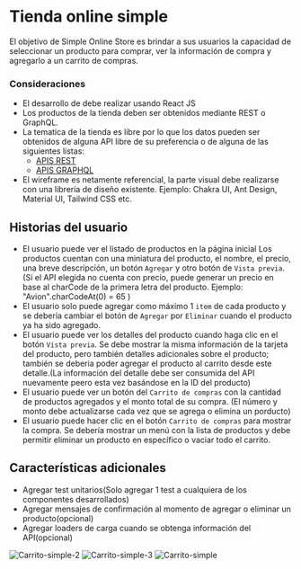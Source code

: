 # Tienda online simple

El objetivo de Simple Online Store es brindar a sus usuarios la capacidad de
seleccionar un producto para comprar, ver la información de compra y agregarlo a
un carrito de compras.

### Consideraciones

- El desarrollo de debe realizar usando React JS
- Los productos de la tienda deben ser obtenidos mediante REST o GraphQL.
- La tematica de la tienda es libre por lo que los datos pueden ser obtenidos de alguna API libre de su preferencia o de alguna de las siguientes listas: 
  - [APIS REST](https://github.com/public-apis/public-apis)
  - [APIS GRAPHQL](https://github.com/APIs-guru/graphql-apis)
- El wireframe es netamente referencial, la parte visual debe realizarse con una librería de diseño existente. Ejemplo: Chakra UI, Ant Design, Material UI, Tailwind CSS etc.

## Historias del usuario

- El usuario puede ver el listado de productos en la página inicial
Los productos cuentan con una miniatura del producto, el nombre, el precio, una breve descripción,
un botón `Agregar` y otro botón de `Vista previa`. (Si el API elegida no cuenta con precio, puede generar un precio en base al charCode de la primera letra del producto. Ejemplo: "Avion".charCodeAt(0) = 65 )
- El usuario solo puede agregar como máximo 1 `item` de cada producto y se debería cambiar el botón de `Agregar` por `Eliminar` cuando el producto ya ha sido agregado.
- El usuario puede ver los detalles del producto cuando haga clic en el botón `Vista previa`. Se debe mostrar la misma información de la tarjeta del producto, pero también detalles adicionales sobre el producto; también se deberia poder agregar el producto al carrito desde este detalle.(La información del detalle debe ser consumida del API nuevamente peero esta vez basándose en la ID del producto)
- El usuario puede ver un botón del `Carrito de compras` con la cantidad de productos agregados y el monto total de su compra. (El número y monto debe actualizarse cada vez que se agrega o elimina un porducto)
- El usuario puede hacer clic en el botón `Carrito de compras` para mostrar la compra. Se debería mostrar un menú con la lista de productos y debe permitir eliminar un producto en específico o vaciar todo el carrito.

## Características adicionales

- Agregar test unitarios(Solo agregar 1 test a cualquiera de los componentes desarrollados)
- Agregar mensajes de confirmación al momento de agregar o eliminar un producto(opcional)
- Agregar loaders de carga cuando se obtenga información del API(opcional)


![Carrito-simple-2](https://user-images.githubusercontent.com/13630376/101086340-b6906580-357e-11eb-9864-c7b3413fe43a.jpg)
![Carrito-simple-3](https://user-images.githubusercontent.com/13630376/101086346-ba23ec80-357e-11eb-8b86-9c22948672c3.jpg)
![Carrito-simple](https://user-images.githubusercontent.com/13630376/101086348-babc8300-357e-11eb-9b6b-fa68259083a1.jpg)
